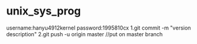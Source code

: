 # unix_sys_prog
username:hanyu4912kernel
password:1995810cx
1.git commit -m "version description"
2.git push -u origin master //put on master branch
